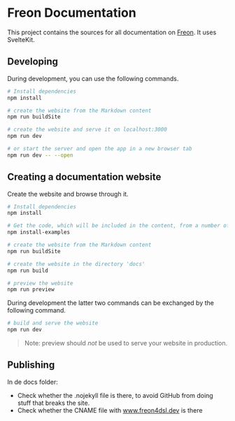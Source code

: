# Freon Documentation

This project contains the sources for all documentation on [Freon](https://github.com/freon4dsl/Freon4dsl). It uses SvelteKit. 

## Developing

During development, you can use the following commands.

```bash
# Install dependencies
npm install

# create the website from the Markdown content
npm run buildSite

# create the website and serve it on localhost:3000
npm run dev

# or start the server and open the app in a new browser tab
npm run dev -- --open
```

## Creating a documentation website

Create the website and browse through it.

```bash
# Install dependencies
npm install

# Get the code, which will be included in the content, from a number of example projects 
npm install-examples

# create the website from the Markdown content
npm run buildSite

# create the website in the directory 'docs'
npm run build

# preview the website
npm run preview
```

During development the latter two commands can be exchanged by the following command. 

```bash
# build and serve the website
npm run dev
```

> Note: preview should *not* be used to serve your website in production.

## Publishing

In de docs folder:

- Check whether the .nojekyll file is there, to avoid GitHub from doing stuff that breaks the site.
- Check whether the CNAME file with www.freon4dsl.dev is there
